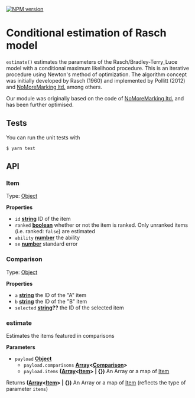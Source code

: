  [![NPM version][npm-image]][npm-url]

# Conditional estimation of Rasch model

`estimate()` estimates the parameters of the Rasch/Bradley-Terry_Luce model with a conditional maximum likelihood procedure.
This is an iterative procedure using Newton's method of optimization.
The algorithm concept was initially developed by Rasch (1960) and implemented by Pollitt (2012) and [NoMoreMarking ltd.](https://github.com/NoMoreMarking/cj) among others.

Our module was originally based on the code of [NoMoreMarking ltd.](https://github.com/NoMoreMarking/cj) and has been further optimised.

## Tests

You can run the unit tests with

    $ yarn test

[npm-url]: https://npmjs.org/package/estimating-rasch-model

[npm-image]: https://badge.fury.io/js/estimating-rasch-model.svg

## API

<!-- Generated by documentation.js. Update this documentation by updating the source code. -->

### Item

Type: [Object](https://developer.mozilla.org/en-US/docs/Web/JavaScript/Reference/Global_Objects/Object)

**Properties**

-   `id` **[string](https://developer.mozilla.org/en-US/docs/Web/JavaScript/Reference/Global_Objects/String)** ID of the item
-   `ranked` **[boolean](https://developer.mozilla.org/en-US/docs/Web/JavaScript/Reference/Global_Objects/Boolean)** whether or not the item is ranked. Only unranked items (i.e. ranked: `false`) are estimated
-   `ability` **[number](https://developer.mozilla.org/en-US/docs/Web/JavaScript/Reference/Global_Objects/Number)** the ability
-   `se` **[number](https://developer.mozilla.org/en-US/docs/Web/JavaScript/Reference/Global_Objects/Number)** standard error

### Comparison

Type: [Object](https://developer.mozilla.org/en-US/docs/Web/JavaScript/Reference/Global_Objects/Object)

**Properties**

-   `a` **[string](https://developer.mozilla.org/en-US/docs/Web/JavaScript/Reference/Global_Objects/String)** the ID of the "A" item
-   `b` **[string](https://developer.mozilla.org/en-US/docs/Web/JavaScript/Reference/Global_Objects/String)** the ID of the "B" item
-   `selected` **[string](https://developer.mozilla.org/en-US/docs/Web/JavaScript/Reference/Global_Objects/String)??** the ID of the selected item

### estimate

Estimates the items featured in comparisons

**Parameters**

-   `payload` **[Object](https://developer.mozilla.org/en-US/docs/Web/JavaScript/Reference/Global_Objects/Object)** 
    -   `payload.comparisons` **[Array](https://developer.mozilla.org/en-US/docs/Web/JavaScript/Reference/Global_Objects/Array)&lt;[Comparison](#comparison)>** 
    -   `payload.items` **([Array](https://developer.mozilla.org/en-US/docs/Web/JavaScript/Reference/Global_Objects/Array)&lt;[Item](#item)> | {})** An Array or a map of [Item](#item)

Returns **([Array](https://developer.mozilla.org/en-US/docs/Web/JavaScript/Reference/Global_Objects/Array)&lt;[Item](#item)> | {})** An Array or a map of [Item](#item) (reflects the type of parameter `items`)

